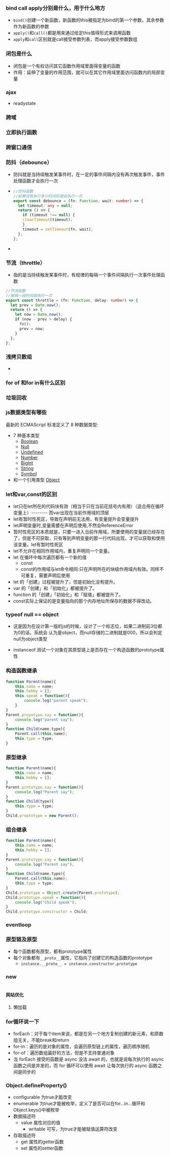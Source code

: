 ### bind  call  apply分别是什么，用于什么地方

- `bind()`创建一个新函数，新函数的this被指定为bind的第一个参数，其余参数作为新函数的参数
- `apply()`和`call()`都是用来通过给定this值得形式来调用函数
- `apply`和`call`区别就是call接受参数列表，而apply接受参数数组



### 闭包是什么

- 闭包是一个有权访问其它函数作用域里面得变量的函数
- 作用：延伸了变量的作用范围，就可以在其它作用域里面访问函数内的局部变量





### ajax

- readystate



### 跨域



### 立即执行函数



### 跨窗口通信



### 防抖（debounce）

- 防抖就是当持续触发某事件时，在一定的事件间隔内没有再次触发事件，事件处理函数才会执行一次

- ```ts
  //防抖函数
  //如果没有执行多少时间后就会执行一次
  export const debounce = (fn: Function, wait: number) => {
    let timeout: any = null;
    return () => {
      if (timeout !== null) {
      clearTimeout(timeout);
      }
      timeout = setTimeout(fn, wait);
    };
  };
  ```
  
- 



### 节流（throttle）

- 指的是当持续触发某事件时，有规律的每隔一个事件间隔执行一次事件处理函数

```ts
//节流函数
//每隔一段时间就执行一次
export const throttle = (fn: Function, delay: number) => {
  let prev = Date.now();
  return () => {
    let now = Date.now();
    if (now - prev > delay) {
      fn();
      prev = now;
    }
  };
};
```





### 浅拷贝数组

- 



### for of 和for in有什么区别





### 垃圾回收





### js数据类型有哪些

最新的 ECMAScript 标准定义了 8 种数据类型:

- 7 种基本类型
  - [Boolean](https://developer.mozilla.org/zh-CN/docs/Glossary/Boolean)
  - [Null](https://developer.mozilla.org/zh-CN/docs/Glossary/Null)
  - [Undefined](https://developer.mozilla.org/zh-CN/docs/Glossary/undefined)
  - [Number](https://developer.mozilla.org/zh-CN/docs/Glossary/Number)
  - [BigInt](https://developer.mozilla.org/zh-CN/docs/Glossary/BigInt)
  - [String](https://developer.mozilla.org/zh-CN/docs/Glossary/字符串)
  - [Symbol](https://developer.mozilla.org/zh-CN/docs/Glossary/Symbol) 
- 和一个引用类型 [Object](https://developer.mozilla.org/zh-CN/docs/Glossary/Object)



### let和var,const的区别

- let只在let所在的代码块有效（相当于只在当前花括号内有用）（适合用在循环变量上）-------- 而var出现在当前作用域的顶层
- let有暂时性死区，导致在声明前无法用，有变量提升会变量提升
- let声明变量时,变量需要在声明后使用,不然会ReferenceError
- 暂时性死区的本质就是，只要一进入当前作用域，所要使用的变量就已经存在了，但是不可获取，只有等到声明变量的那一行代码出现，才可以获取和使用该变量。let有暂时性死区
- let不允许在相同作用域内，重复声明同一个变量。
- let 在循环中每次遍历都有一个新的值
  - const
  - const的作用域与let命令相同:只在声明所在的块级作用域内有效。同样不可重复，需要声明后使用
- let 的「创建」过程被提升了，但是初始化没有提升。
- var 的「创建」和「初始化」都被提升了。
- function 的「创建」「初始化」和「赋值」都被提升了。
- const实际上保证的是变量指向的那个内存地址所保存的数据不得改动。



### typeof null == object

- 这是因为在设计第一版的js的时候，设计了一个标志位，如果二进制前3位都为0的话，系统会 认为是object，而null存储的二进制就是000，所以会判定null为object类型



- instanceof 测试一个对象在其原型链上是否存在一个构造函数的prototype属性



### 构造函数继承

```js
function Parent(name){
    this.name = name;
    this.hobby = [];
    this.speak = function(){
        console.log("parent speak");
    }
}
Parent.proyotype.say = function(){
    console.log("parent say");
}
function Child(name,type){
    Parent.call(this,name);
    this.type = type;
}
```





### 原型继承

```js
function Parent(name){
    this.name = name;
    this.hobby = [];
}
Parent.prototype.say = function(){
    console.log("Parent say");
}
function Child(type){
    this.type = type;
}
Child.proptotype = new Parent();
```



### 组合继承

```js
function Parent(name){
    this.name = name;
    this.hobby = [];
}
Parent.prototype.say = function(){
    console.log("Parent say");
}
function Child(name,type){
    Parent.call(this,name);
    this.type = type;
}
Child.prototype = Object.create(Parent.prototype);
Child.prototype.speak = function(){
    console.log("Child speak");
}
Child.prototype.constructor = Child;
```



### eventloop





### 原型链及原型

- 每个函数都有原型，都有prototype属性
- 每个对象都有`__proto__`属性，它指向了创建它的构造函数的prototype
  - `instance.__proto__ = instance.constructor.prototype`



### new

```

```



#### 网站优化

1. 懒加载



### for循环说一下

- forEach：对于每个item来说，都是在另一个地方复制创建的新元素，和原数组无关，不能break和return
- for-in：遍历的是对象的属性，会遍历原型链上的属性，遍历顺序随机
- for-of：遍历数组最好的方法，但是不支持普通对象
- 当 forEach 接受的函数是 async 没法 await 的，也就是说每次执行的 async 函数之间是并发的，而 for 循环可以使用 await 让每次执行的 async 函数之间是同步的



### Object.defineProperty()

- configurable 为true才能改变
- enumerable 为true才能被枚举，定义了是否可以在for...in...循环和Object.keys()中被枚举
- 数据描述符
  - value 属性对应的值
    - writable 可写，为true才能被赋值运算符改变
- 存取描述符
  - get 属性的getter函数
  - set 属性的setter函数


